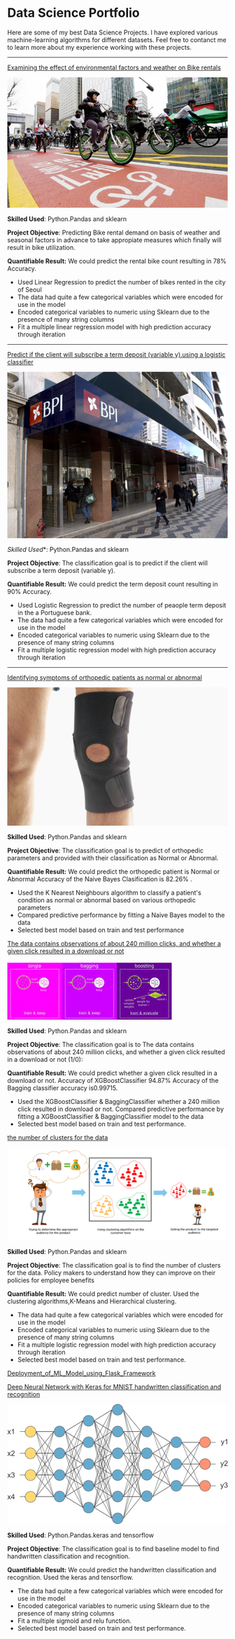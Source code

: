 # Data Science Portfolio

Here are some of my best Data Science Projects. I have explored various machine-learning algorithms for different datasets. Feel free to contanct me to learn more about my experience working with these projects.

***

[Examining the effect of environmental factors and weather on Bike rentals](https://github.com/salauddinkhan1986/Linear-regression-project/blob/master/Linear_Regression_.ipynb)

<img src="images/seoul-bikes.jpeg?raw=true"/>

**Skilled Used**: Python.Pandas and sklearn

**Project Objective**: Predicting Bike rental demand on basis of weather and seasonal factors in advance to take appropiate measures which finally will result in bike utilization.

**Quantifiable Result:** We could predict the rental bike count resulting in 78% Accuracy.
- Used Linear Regression to predict the number of bikes rented in the city of Seoul
- The data had quite a few categorical variables which were encoded for use in the model
- Encoded categorical variables to numeric using Sklearn due to the presence of many string columns
- Fit a multiple linear regression model with high prediction accuracy through iteration

***

[ Predict if the client will subscribe a term deposit (variable y).using a logistic classifier](https://github.com/salauddinkhan1986/LOGISTIC-REGRESSION-PROJECT/blob/main/logistic_regression.ipynb)

<img src="images/bank.jpeg?raw=true"/>

*Skilled Used**: Python.Pandas and sklearn

**Project Objective**: The classification goal is to predict if the client will subscribe a term deposit (variable y).

**Quantifiable Result:** We could predict the term deposit count resulting in 90% Accuracy.
- Used Logistic Regression to predict the number of peaople term deposit in the a Portuguese bank.
- The data had quite a few categorical variables which were encoded for use in the model
- Encoded categorical variables to numeric using Sklearn due to the presence of many string columns
- Fit a multiple logistic regression model with high prediction accuracy through iteration

***

[Identifying symptoms of orthopedic patients as normal or abnormal](https://github.com/salauddinkhan1986/KNN-NB-project)

<img src="images/knee-brace-ortho.png?raw=true"/>

**Skilled Used**: Python.Pandas and sklearn

**Project Objective**: The classification goal is to predict of orthopedic parameters and provided with their classification as Normal or Abnormal.

**Quantifiable Result:** We could predict the orthopedic patient is Normal or Abnormal Accuracy of the Naive Bayes Clasification is 82.26% .
- Used the K Nearest Neighbours algorithm to classify a patient's condition as normal or abnormal based on various orthopedic parameters
- Compared predictive performance by fitting a Naive Bayes model to the data
- Selected best model based on train and test performance

[The data contains observations of about 240 million clicks, and whether a given click resulted in a download or not](https://github.com/salauddinkhan1986/Bagging-Boosting-Project/blob/main/Bagging_and_Boosting_project.ipynb)

<img src="images/data.jpeg?raw=true"/>

**Skilled Used**: Python.Pandas and sklearn

**Project Objective**: The classification goal is to The data contains observations of about 240 million clicks, and whether a given click resulted in a download or not (1/0): 

**Quantifiable Result:** We could predict whether a given click resulted in a download or not.
Accuracy of XGBoostClassifier 94.87%
Accuracy of the Bagging classifier accuracy is0.99715.
- Used the XGBoostClassifier & BaggingClassifier whether a 240 million click resulted in download or not.
Compared predictive performance by fitting a XGBoostClassifier & BaggingClassifier model to the data
- Selected best model based on train and test performance.

[the number of clusters for the data](https://github.com/salauddinkhan1986/Kmeans-cluster-project/blob/main/Kmeans.ipynb)

<img src="images/cluster.jpeg?raw=true"/>

**Skilled Used**: Python.Pandas and sklearn

**Project Objective**: The classification goal is to find the number of clusters for the data. Policy makers to understand how they can improve on their policies for employee benefits

**Quantifiable Result:** We could predict number of cluster.
Used the clustering algorithms,K-Means and Hierarchical clustering.
- The data had quite a few categorical variables which were encoded for use in the model
- Encoded categorical variables to numeric using Sklearn due to the presence of many string columns
- Fit a multiple logistic regression model with high prediction accuracy through iteration
- Selected best model based on train and test performance.

[Deployment_of_ML_Model_using_Flask_Framework](https://github.com/salauddinkhan1986/Model_Deployment)




[Deep Neural Network with Keras for MNIST handwritten classification and recognition](https://github.com/salauddinkhan1986/Hand-writing-Recoginition-project)

<img src="images/neural.jpeg?raw=true"/>


**Skilled Used**: Python.Pandas.keras and tensorflow

**Project Objective**: The classification goal is to find baseline model to find handwritten classification and recognition.

**Quantifiable Result:** We could predict the handwritten classification and recognition.
Used the keras and tensorflow.
- The data had quite a few categorical variables which were encoded for use in the model
- Encoded categorical variables to numeric using Sklearn due to the presence of many string columns
- Fit a multiple sigmoid and relu function.
- Selected best model based on train and test performance.


